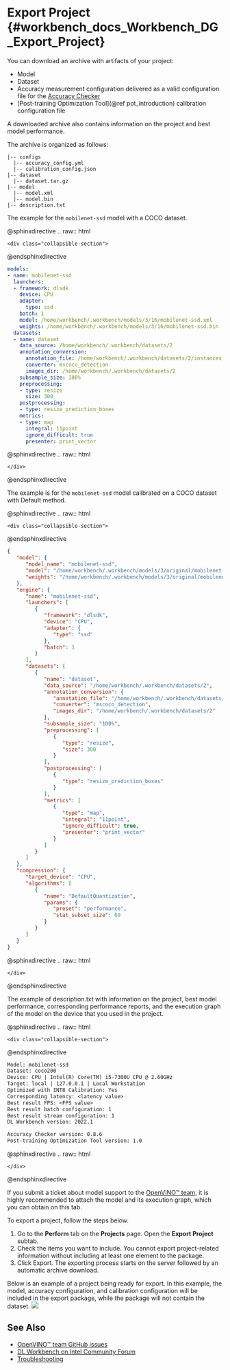 # Export Project {#workbench_docs_Workbench_DG_Export_Project}


You can download an archive with artifacts of your project:
* Model
* Dataset
* Accuracy measurement configuration delivered as a valid configuration file for the 
  [Accuracy Checker](https://docs.openvino.ai/latest/omz_tools_accuracy_checker.html)
* [Post-training Optimization Tool](@ref pot_introduction) calibration configuration file

A downloaded archive also contains information on the project and best model performance.

The archive is organized as follows:
```
|-- configs
  |-- accuracy_config.yml
  |-- calibration_config.json
|-- dataset
  |-- dataset.tar.gz
|-- model 
  |-- model.xml
  |-- model.bin
|-- description.txt
```
The example for the `mobilenet-ssd` model with a COCO dataset.

@sphinxdirective
.. raw:: html

    <div class="collapsible-section">
@endsphinxdirective


```yml
models:
- name: mobilenet-ssd
  launchers:
  - framework: dlsdk
    device: CPU
    adapter:
      type: ssd
    batch: 1
    model: /home/workbench/.workbench/models/3/16/mobilenet-ssd.xml
    weights: /home/workbench/.workbench/models/3/16/mobilenet-ssd.bin
  datasets:
  - name: dataset
    data_source: /home/workbench/.workbench/datasets/2
    annotation_conversion:
      annotation_file: /home/workbench/.workbench/datasets/2/instances_val2017_200pictures.json
      converter: mscoco_detection
      images_dir: /home/workbench/.workbench/datasets/2
    subsample_size: 100%
    preprocessing:
    - type: resize
      size: 300
    postprocessing:
    - type: resize_prediction_boxes
    metrics:
    - type: map
      integral: 11point
      ignore_difficult: true
      presenter: print_vector
```

@sphinxdirective
.. raw:: html

    </div>
@endsphinxdirective


The example is for the `mobilenet-ssd` model calibrated on a COCO dataset with Default method.

@sphinxdirective
.. raw:: html

    <div class="collapsible-section">
@endsphinxdirective


```json
{
   "model": {
      "model_name": "mobilenet-ssd",
      "model": "/home/workbench/.workbench/models/3/original/mobilenet-ssd.xml",
      "weights": "/home/workbench/.workbench/models/3/original/mobilenet-ssd.bin"
   },
   "engine": {
      "name": "mobilenet-ssd",
      "launchers": [
         {
            "framework": "dlsdk",
            "device": "CPU",
            "adapter": {
               "type": "ssd"
            },
            "batch": 1
         }
      ],
      "datasets": [
         {
            "name": "dataset",
            "data_source": "/home/workbench/.workbench/datasets/2",
            "annotation_conversion": {
               "annotation_file": "/home/workbench/.workbench/datasets/2/instances_val2017_200pictures.json",
               "converter": "mscoco_detection",
               "images_dir": "/home/workbench/.workbench/datasets/2"
            },
            "subsample_size": "100%",
            "preprocessing": [
               {
                  "type": "resize",
                  "size": 300
               }
            ],
            "postprocessing": [
               {
                  "type": "resize_prediction_boxes"
               }
            ],
            "metrics": [
               {
                  "type": "map",
                  "integral": "11point",
                  "ignore_difficult": true,
                  "presenter": "print_vector"
               }
            ]
         }
      ]
   },
   "compression": {
      "target_device": "CPU",
      "algorithms": [
         {
            "name": "DefaultQuantization",
            "params": {
               "preset": "performance",
               "stat_subset_size": 60
            }
         }
      ]
   }
}
```

@sphinxdirective
.. raw:: html

    </div>
@endsphinxdirective

The example of description.txt with information on the project, best model performance, corresponding performance reports, and the execution graph of the model on the device that you used in the project.

@sphinxdirective
.. raw:: html

    <div class="collapsible-section">
@endsphinxdirective


```txt
Model: mobilenet-ssd
Dataset: coco200
Device: CPU | Intel(R) Core(TM) i5-7300U CPU @ 2.60GHz
Target: local | 127.0.0.1 | Local Workstation
Optimized with INT8 Calibration: Yes
Corresponding latency: <latency value>
Best result FPS: <FPS value>
Best result batch configuration: 1
Best result stream configuration: 1
DL Workbench version: 2022.1

Accuracy Checker version: 0.8.6
Post-training Optimization Tool version: 1.0
```

@sphinxdirective
.. raw:: html

    </div>
@endsphinxdirective


If you submit a ticket about model support to the [OpenVINO™ team](https://github.com/openvinotoolkit/openvino/issues),
it is highly recommended to attach the model and its execution graph, which you can obtain
on this tab.

To export a project, follow the steps below.

1. Go to the **Perform** tab on the **Projects** page. Open the **Export Project** subtab. 
2. Check the items you want to include. You cannot export project-related information
   without including at least one element to the package.
3. Click Export. The exporting process starts on the server followed by an automatic archive download.

Below is an example of a project being ready for export. In this example, the model, accuracy configuration, and calibration configuration will be included in the export package, while the package will not contain the dataset.
![](img/export_project.png)

## See Also

* [OpenVINO™ team GitHub issues](https://github.com/openvinotoolkit/openvino/issues)
* [DL Workbench on Intel Community Forum](https://community.intel.com/t5/Intel-Distribution-of-OpenVINO/bd-p/distribution-openvino-toolkit)
* [Troubleshooting](Troubleshooting.md)